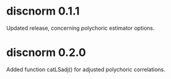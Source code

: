 # discnorm 0.1.1

Updated release, concerning polychoric estimator options. 

# discnorm 0.2.0

Added function catLSadj() for adjusted polychoric correlations.